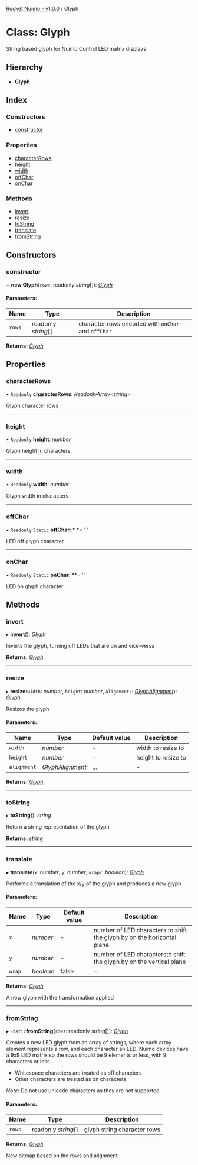 [Rocket Nuimo - v1.0.0](../README.md) / Glyph

# Class: Glyph

String based glyph for Nuimo Control LED matrix displays

## Hierarchy

* **Glyph**

## Index

### Constructors

* [constructor](glyph.md#constructor)

### Properties

* [characterRows](glyph.md#characterrows)
* [height](glyph.md#height)
* [width](glyph.md#width)
* [offChar](glyph.md#offchar)
* [onChar](glyph.md#onchar)

### Methods

* [invert](glyph.md#invert)
* [resize](glyph.md#resize)
* [toString](glyph.md#tostring)
* [translate](glyph.md#translate)
* [fromString](glyph.md#fromstring)

## Constructors

### constructor

\+ **new Glyph**(`rows`: readonly *string*[]): [*Glyph*](glyph.md)

#### Parameters:

Name | Type | Description |
------ | ------ | ------ |
`rows` | readonly *string*[] | character rows encoded with `onChar` and `offChar`    |

**Returns:** [*Glyph*](glyph.md)

## Properties

### characterRows

• `Readonly` **characterRows**: *ReadonlyArray*<*string*\>

Glyph character rows

___

### height

• `Readonly` **height**: *number*

Glyph height in characters

___

### width

• `Readonly` **width**: *number*

Glyph width in characters

___

### offChar

▪ `Readonly` `Static` **offChar**: * *= ' '

LED off glyph character

___

### onChar

▪ `Readonly` `Static` **onChar**: ***= '*'

LED on glyph character

## Methods

### invert

▸ **invert**(): [*Glyph*](glyph.md)

Inverts the glyph, turning off LEDs that are on and vice-versa

**Returns:** [*Glyph*](glyph.md)

___

### resize

▸ **resize**(`width`: *number*, `height`: *number*, `alignment?`: [*GlyphAlignment*](../enums/glyphalignment.md)): [*Glyph*](glyph.md)

Resizes the glyph

#### Parameters:

Name | Type | Default value | Description |
------ | ------ | ------ | ------ |
`width` | *number* | - | width to resize to   |
`height` | *number* | - | height to resize to   |
`alignment` | [*GlyphAlignment*](../enums/glyphalignment.md) | ... | - |

**Returns:** [*Glyph*](glyph.md)

___

### toString

▸ **toString**(): *string*

Return a string representation of the glyph

**Returns:** *string*

___

### translate

▸ **translate**(`x`: *number*, `y`: *number*, `wrap?`: *boolean*): [*Glyph*](glyph.md)

Performs a translation of the x/y of the glyph and produces a new glyph

#### Parameters:

Name | Type | Default value | Description |
------ | ------ | ------ | ------ |
`x` | *number* | - | number of LED characters to shift the glyph by on the horizontal plane   |
`y` | *number* | - | number of LED charactersto shift the glyph by on the vertical plane   |
`wrap` | *boolean* | false | - |

**Returns:** [*Glyph*](glyph.md)

A new glyph with the transformation applied

___

### fromString

▸ `Static`**fromString**(`rows`: readonly *string*[]): [*Glyph*](glyph.md)

Creates a new LED glyph from an array of strings, where each array element represents a row, and each character an LED.
Nuimo devices have a 9x9 LED matrix so the rows should be 9 elements or less, with 9 characters or less.

- Whitespace characters are treated as off characters
- Other characters are treated as on characters

*Note*: Do not use unicode characters as they are not supported

#### Parameters:

Name | Type | Description |
------ | ------ | ------ |
`rows` | readonly *string*[] | glyph string character rows    |

**Returns:** [*Glyph*](glyph.md)

New bitmap based on the rows and alignment
